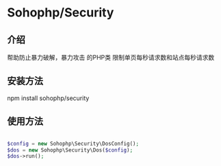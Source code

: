 # Sohophp/Security

## 介绍 
帮助防止暴力破解，暴力攻击 的PHP类
限制单页每秒请求数和站点每秒请求数

## 安装方法
npm install sohophp/security

## 使用方法

```PHP

$config = new Sohophp\Security\DosConfig();
$dos = new Sohophp\Security\Dos($config);
$dos->run();

```
